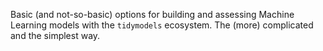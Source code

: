 Basic (and not-so-basic) options for building and assessing Machine Learning models with the `tidymodels` ecosystem. The (more) complicated and the simplest way.
